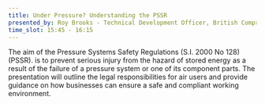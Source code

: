 ```yaml
---
title: Under Pressure? Understanding the PSSR
presented_by: Roy Brooks - Technical Development Officer, British Compressed Air Society.
time_slot: 15:45 - 16:15
---
```

The aim of the Pressure Systems Safety Regulations (S.I. 2000 No 128) (PSSR). is to prevent serious injury from the hazard of stored energy as a result of the failure of a pressure system or one of its component parts. The presentation will outline the legal responsibilities for air users and provide guidance on how businesses can ensure a safe and compliant working environment.
